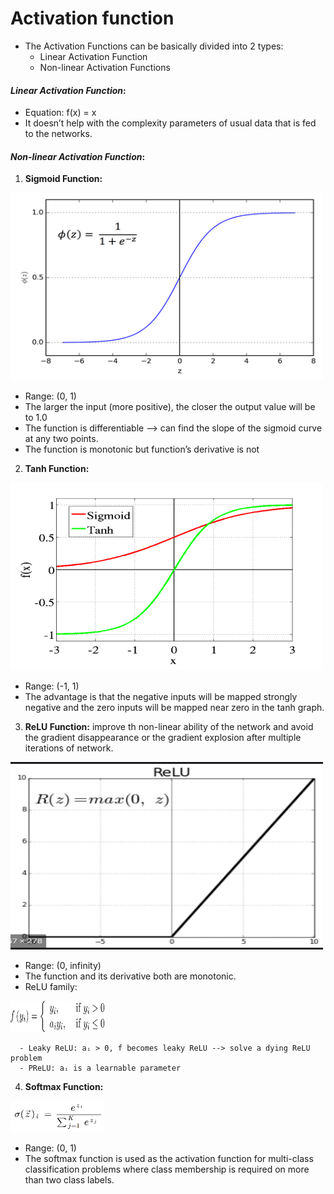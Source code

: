 # **Activation function** 

- The Activation Functions can be basically divided into 2 types:
  - Linear Activation Function
  - Non-linear Activation Functions

#### **_Linear Activation Function_**: 
- Equation: f(x) = x 
- It doesn’t help with the complexity parameters of usual data that is fed to the networks.


#### **_Non-linear Activation Function_**: 
1. **Sigmoid Function:**
  
  <img src="images/sigmoid_functions.png" width="500" height="300">

  - Range: (0, 1)
  - The larger the input (more positive), the closer the output value will be to 1.0
  - The function is differentiable --> can find the slope of the sigmoid curve at any two points.
  - The function is monotonic but function’s derivative is not
  

2. **Tanh Function:**
  
  <img src="images/tanh_func.jpeg" width="500" height="300">

  - Range: (-1, 1)
  - The advantage is that the negative inputs will be mapped strongly negative and the zero inputs will be mapped near zero in the tanh graph.

3. **ReLU Function:** improve th non-linear ability of the network and avoid the gradient disappearance or the gradient explosion after multiple iterations of network.
  
  <img src="images/ReLU_func.png" width="500" height="300">

  - Range: (0, infinity)
  - The function and its derivative both are monotonic.
  - ReLU family:

  <img src="images/prelu_formula.png" width="150" height="50">
  
      - Leaky ReLU: aᵢ > 0, f becomes leaky ReLU --> solve a dying ReLU problem
      - PReLU: aᵢ is a learnable parameter
  
 4. **Softmax Function:**

  <img src="images/softmax.png" width="150" height="50">
  
  - Range: (0, 1)
  - The softmax function is used as the activation function for multi-class classification problems where class membership is required on more than two class labels.
 
